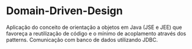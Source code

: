 # Domain-Driven-Design
Aplicação do conceito de orientação a objetos em Java (JSE e JEE) que favoreça a reutilização de código e o mínimo de acoplamento através dos patterns. Comunicação com banco de dados utilizando JDBC.
